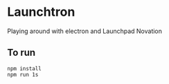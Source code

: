# Launchtron

Playing around with electron and Launchpad Novation

## To run
``` shel
npm install
npm run 1s
```
